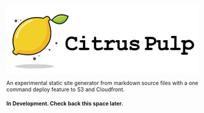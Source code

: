 <p align="center">
    <img src="./public/img/logo_with_text.svg" alt="citrus pulp project logo">
</p>

An experimental static site generator from markdown source files with a one command deploy feature to S3 and Cloudfront.

#### In Development. Check back this space later. 